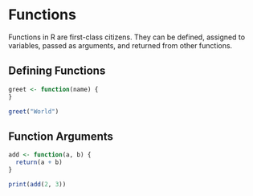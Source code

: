 # Functions

Functions in R are first-class citizens. They can be defined, assigned to variables, passed as arguments, and returned from other functions.

## Defining Functions

```r
greet <- function(name) {
}

greet("World")
```

## Function Arguments

```r
add <- function(a, b) {
  return(a + b)
}

print(add(2, 3))
```

